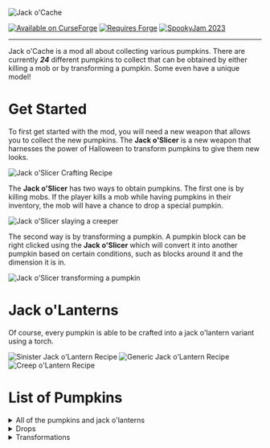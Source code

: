 ![Jack o'Cache](https://i.imgur.com/dGhTyll.png)

[![Available on CurseForge](https://i.imgur.com/viz7fsf.png)](https://legacy.curseforge.com/minecraft/mc-mods/jackocache)
[![Requires Forge](https://i.imgur.com/XmQAAKz.png)](https://files.minecraftforge.net/net/minecraftforge/forge/index_1.20.1.html)
[![SpookyJam 2023](https://i.imgur.com/FUV0IKP.png)](https://spooky-jam.com/events/2023/)

---

Jack o'Cache is a mod all about collecting various pumpkins. There are currently ***24*** different pumpkins to collect that can be obtained by either killing a mob or by transforming a pumpkin. Some even have a unique model!


# Get Started

To first get started with the mod, you will need a new weapon that allows you to collect the new pumpkins. The **Jack o'Slicer** is a new weapon that harnesses the power of Halloween to transform pumpkins to give them new looks.

![Jack o'Slicer Crafting Recipe](https://i.imgur.com/0r3KrkR.png)

The **Jack o'Slicer** has two ways to obtain pumpkins. The first one is by killing mobs. If the player kills a mob while having pumpkins in their inventory, the mob will have a chance to drop a special pumpkin.

![Jack o'Slicer slaying a creeper](https://i.imgur.com/nVv0gYK.gif)

The second way is by transforming a pumpkin. A pumpkin block can be right clicked using the **Jack o'Slicer** which will convert it into another pumpkin based on certain conditions, such as blocks around it and the dimension it is in.

![Jack o'Slicer transforming a pumpkin](https://i.imgur.com/56OdJKb.gif)


# Jack o'Lanterns
Of course, every pumpkin is able to be crafted into a jack o'lantern variant using a torch.

![Sinister Jack o'Lantern Recipe](https://i.imgur.com/ZqBx7uX.png)
![Generic Jack o'Lantern Recipe](https://i.imgur.com/pu1b7XP.png)
![Creep o'Lantern Recipe](https://i.imgur.com/fvGxIQq.png)

# List of Pumpkins

<details>
    <summary>All of the pumpkins and jack o'lanterns</summary>

![Pumpkins](https://i.imgur.com/Zyu1nQo.png)
![Jack o'Lanterns](https://i.imgur.com/TTuViWf.png)

</details>

<details>
    <summary>Drops</summary>

- Creeper Pumpkin: 50% of dropping from Creepers
- Enderman Pumpkin: 50% of dropping from Endermen
- Skeleton Pumpkin: 50% of dropping from Skeletons
- Rotten Pumpkin: 50% of dropping from Zombies
- Villager Pumpkin: 95% of dropping from Villagers
- Pig Pumpkin: 35% of dropping from Pigs
- Spider Pumpkin: 50% of dropping from Spiders
- Ghast Pumpkin: 80% of dropping from Ghasts
- Slime Pumpkin: 40% of dropping from Slimes
- Dog Pumpkin: 65% of dropping from Wolves
- Cat Pumpkin: 75% of dropping from Cats
- Chicken Pumpkin: 50% of dropping from Chickens
- Ender Dragon Pumpkin: 100% of dropping from Ender Dragon
- Wither Pumpkin: 100% of dropping from Withers
- Player Pumpkin: 70% of dropping from Players
- Sheep Pumpkin: 50% of dropping from Sheeps

</details>

<details>
    <summary>Transformations</summary>

- uwu Pumpkin: In the Nether between Y level 0 and 35
- nice Pumpkin: A log below the pumpkin
- :^) Pumpkin: A sign on the pumpkin with ":^)" on the second line
- Pumpking: A gold block on top of the pumpkin
- Ghost Pumpkin: Soul Sand below the pumpkin
- Snow Pumpkin: Snow on top and a snow block below the pumpkin

</details>